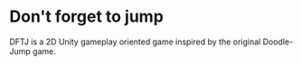 # Don't forget to jump
DFTJ is a 2D Unity gameplay oriented game inspired by the original Doodle-Jump game.
